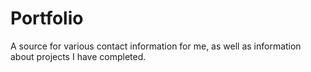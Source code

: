 # Portfolio
A source for various contact information for me, as well as information about projects I have completed.
